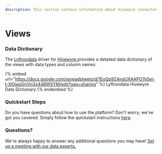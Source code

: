```yaml
---
description: This section contain information about hivewyre connector views information
---
```


# Views

### Data Dictionary

The [Lyftrondata](https://www.lyftrondata.com/) driver for [Hivewyre](https://www.lyftrondata.com/integration/Hivewyre/)[ ](https://www.lyftrondata.com/integration/hivewyre/)provides a detailed data dictionary of the views with data types and column names.

{% embed url="https://docs.google.com/spreadsheets/d/1EoQp9Z4ngUXAAPO7n5ei-t-Xl0iagGniVo3z44BWSYM/edit?usp=sharing" %}
Lyftrondata Hivewyre Data Dictionary
{% endembed %}

### Quickstart Steps

Do you have questions about how to use the platform? Don't worry; we've got you covered. Simply follow the quickstart instructions [here](../../../../quickstart-steps.md).

### Questions? <a href="#questions" id="questions"></a>

We're always happy to answer any additional questions you may have! [Set up a meeting with our data experts.](https://www.lyftrondata.com/book-a-meeting/)


